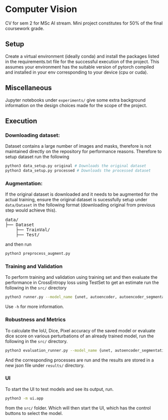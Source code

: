# Computer Vision
CV for sem 2 for MSc AI stream. Mini project constitutes for 50% of the final coursework grade.

## Setup
Create a virtual environment (ideally conda) and install the packages listed in the requirements.txt file for the successful execution of the project. This assumes your environment has the suitable version of pytorch compiled and installed in your env corresponding to your device (cpu or cuda).

## Miscellaneous
Jupyter notebooks under `experiments/` give some extra background information on the design choices made for the scope of the project.

## Execution
### Downloading dataset:
Dataset contains a large number of images and masks, therefore is not maintained directly on the repository for performance reasons. Therefore to setup dataset run the following

```bash
python3 data_setup.py original # Downloads the original dataset
python3 data_setup.py processed # Downloads the processed dataset
```

### Augmentation:
If the original dataset is downloaded and it needs to be augmented for the actual training, ensure the original dataset is sucessfully setup under `data/Dataset` in the following format (downloading original from previous step would achieve this).

<pre>
data/
├── Dataset
    ├── TrainVal/
    ├── Test/
</pre>

 and then run

```bash
python3 preprocess_augment.py
```

### Training and Validation
To perform training and validation using training set and then evaluate the performance in CrossEntropy loss using TestSet to get an estimate run the following in the `src/` directory

```bash
python3 runner.py --model_name {unet, autoencoder, autoencoder_segmentation, clip_segmentation, segment_anything} --mode {train, test} --epochs 10 --batch_size 8 --learning_rate 1e-3
```

Use `-h` for more information.

### Robustness and Metrics
To calculate the IoU, Dice, Pixel accuracy of the saved model or evaluate dice score on various perturbations of an already trained model, run the following in the `src/` directory.

```bash
python3 evaluation_runner.py --model_name {unet, autoencoder_segmentation, clip_segmentation, segment_anything} --eval_methods metrics_iou metrics_dice metrics_pixel-accuracy contrast_inc contrast_dec occlusion gaussian_noise s&p gaussian_blur brightness_inc brightness_dec
```

And the corresponding processes are run and the results are stored in a new json file under `results/` directory.

### UI
To start the UI to test models and see its output, run.

```bash
python3 -m ui.app
```

from the `src/` folder. Which will then start the UI, which has the control buttons to select the model.